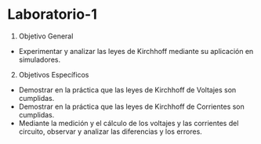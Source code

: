 # Laboratorio-1
1. Objetivo General

 - Experimentar y analizar las leyes de Kirchhoff mediante su aplicación en simuladores.

2. Objetivos Específicos

 - Demostrar en la práctica que las leyes de Kirchhoff de Voltajes son cumplidas.
 - Demostrar en la práctica que las leyes de Kirchhoff de Corrientes son cumplidas.
 - Mediante la medición y el cálculo de los voltajes y las corrientes del circuito, observar y analizar las diferencias y los errores.
